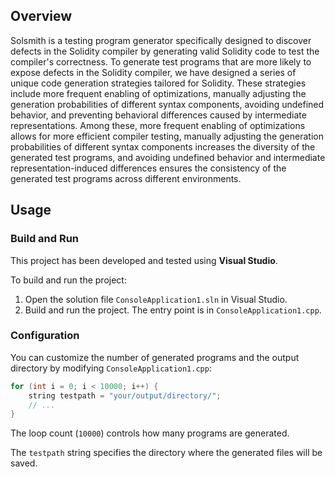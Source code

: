 ## Overview

Solsmith is a testing program generator specifically designed to discover defects in the Solidity compiler by generating valid Solidity code to test the compiler's correctness. To generate test programs that are more likely to expose defects in the Solidity compiler, we have designed a series of unique code generation strategies tailored for Solidity. These strategies include more frequent enabling of optimizations, manually adjusting the generation probabilities of different syntax components, avoiding undefined behavior, and preventing behavioral differences caused by intermediate representations. Among these, more frequent enabling of optimizations allows for more efficient compiler testing, manually adjusting the generation probabilities of different syntax components increases the diversity of the generated test programs, and avoiding undefined behavior and intermediate representation-induced differences ensures the consistency of the generated test programs across different environments.

## Usage

### Build and Run

This project has been developed and tested using **Visual Studio**.

To build and run the project:

1. Open the solution file `ConsoleApplication1.sln` in Visual Studio.  
2. Build and run the project. The entry point is in `ConsoleApplication1.cpp`.

### Configuration

You can customize the number of generated programs and the output directory by modifying `ConsoleApplication1.cpp`:

```cpp
for (int i = 0; i < 10000; i++) {
    string testpath = "your/output/directory/";
    // ...
}
```

The loop count (`10000`) controls how many programs are generated.

The `testpath` string specifies the directory where the generated files will be saved.
